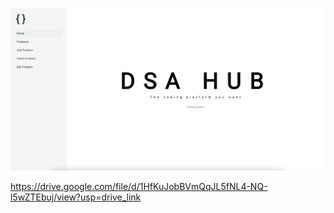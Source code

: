 ![image](DSAHUB.png)

https://drive.google.com/file/d/1HfKuJobBVmQqJL5fNL4-NQ-l5wZTEbuj/view?usp=drive_link
